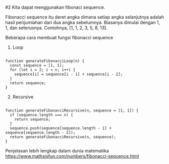 #2 Kita dapat menggunakan fibonaci sequence.

Fibonacci sequence itu deret angka dimana setiap angka 
selanjutnya adalah hasil penjumlahan dari dua angka sebelumnya. 
Biasanya dimulai dengan 1, 1, dan seterusnya. 
Contohnya, [1, 1, 2, 3, 5, 8, 13].

Beberapa cara membuat fungsi fibonacci sequence
1. Loop
<code>
function generateFibonacciLoop(n) {
  const sequence = [1, 1];
  for (let i = 2; i < n; i++) {
    sequence[i] = sequence[i - 1] + sequence[i - 2];
  }
  return sequence;
}
</code>

2. Recursive
<code>
function generateFibonacciRecursive(n, sequence = [1, 1]) {
  if (sequence.length === n) {
    return sequence;
  }
  sequence.push(sequence[sequence.length - 1] + sequence[sequence.length - 2]);
  return generateFibonacciRecursive(n, sequence);
}
</code>


Penjelasan lebih lengkap dalam dunia matematika
https://www.mathsisfun.com/numbers/fibonacci-sequence.html
